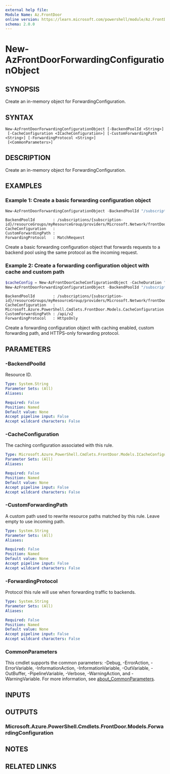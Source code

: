```yaml
---
external help file:
Module Name: Az.FrontDoor
online version: https://learn.microsoft.com/powershell/module/Az.FrontDoor/new-azfrontdoorforwardingconfigurationobject
schema: 2.0.0
---
```


# New-AzFrontDoorForwardingConfigurationObject

## SYNOPSIS
Create an in-memory object for ForwardingConfiguration.

## SYNTAX

```
New-AzFrontDoorForwardingConfigurationObject [-BackendPoolId <String>]
 [-CacheConfiguration <ICacheConfiguration>] [-CustomForwardingPath <String>] [-ForwardingProtocol <String>]
 [<CommonParameters>]
```

## DESCRIPTION
Create an in-memory object for ForwardingConfiguration.

## EXAMPLES

### Example 1: Create a basic forwarding configuration object
```powershell
New-AzFrontDoorForwardingConfigurationObject -BackendPoolId "/subscriptions/{subscription-id}/resourceGroups/myResourceGroup/providers/Microsoft.Network/frontDoors/myFrontDoor/backendPools/myBackendPool" -ForwardingProtocol "MatchRequest"
```

```output
BackendPoolId        : /subscriptions/{subscription-id}/resourceGroups/myResourceGroup/providers/Microsoft.Network/frontDoors/myFrontDoor/backendPools/myBackendPool
CacheConfiguration   : 
CustomForwardingPath : 
ForwardingProtocol   : MatchRequest
```

Create a basic forwarding configuration object that forwards requests to a backend pool using the same protocol as the incoming request.

### Example 2: Create a forwarding configuration object with cache and custom path
```powershell
$cacheConfig = New-AzFrontDoorCacheConfigurationObject -CacheDuration "0.12:00:00" -DynamicCompression "Enabled"
New-AzFrontDoorForwardingConfigurationObject -BackendPoolId "/subscriptions/{subscription-id}/resourceGroups/myResourceGroup/providers/Microsoft.Network/frontDoors/myFrontDoor/backendPools/myBackendPool" -ForwardingProtocol "HttpsOnly" -CustomForwardingPath "/api/v2" -CacheConfiguration $cacheConfig
```

```output
BackendPoolId        : /subscriptions/{subscription-id}/resourceGroups/myResourceGroup/providers/Microsoft.Network/frontDoors/myFrontDoor/backendPools/myBackendPool
CacheConfiguration   : Microsoft.Azure.PowerShell.Cmdlets.FrontDoor.Models.CacheConfiguration
CustomForwardingPath : /api/v2
ForwardingProtocol   : HttpsOnly
```

Create a forwarding configuration object with caching enabled, custom forwarding path, and HTTPS-only forwarding protocol.

## PARAMETERS

### -BackendPoolId
Resource ID.

```yaml
Type: System.String
Parameter Sets: (All)
Aliases:

Required: False
Position: Named
Default value: None
Accept pipeline input: False
Accept wildcard characters: False
```

### -CacheConfiguration
The caching configuration associated with this rule.

```yaml
Type: Microsoft.Azure.PowerShell.Cmdlets.FrontDoor.Models.ICacheConfiguration
Parameter Sets: (All)
Aliases:

Required: False
Position: Named
Default value: None
Accept pipeline input: False
Accept wildcard characters: False
```

### -CustomForwardingPath
A custom path used to rewrite resource paths matched by this rule.
Leave empty to use incoming path.

```yaml
Type: System.String
Parameter Sets: (All)
Aliases:

Required: False
Position: Named
Default value: None
Accept pipeline input: False
Accept wildcard characters: False
```

### -ForwardingProtocol
Protocol this rule will use when forwarding traffic to backends.

```yaml
Type: System.String
Parameter Sets: (All)
Aliases:

Required: False
Position: Named
Default value: None
Accept pipeline input: False
Accept wildcard characters: False
```

### CommonParameters
This cmdlet supports the common parameters: -Debug, -ErrorAction, -ErrorVariable, -InformationAction, -InformationVariable, -OutVariable, -OutBuffer, -PipelineVariable, -Verbose, -WarningAction, and -WarningVariable. For more information, see [about_CommonParameters](http://go.microsoft.com/fwlink/?LinkID=113216).

## INPUTS

## OUTPUTS

### Microsoft.Azure.PowerShell.Cmdlets.FrontDoor.Models.ForwardingConfiguration

## NOTES

## RELATED LINKS

